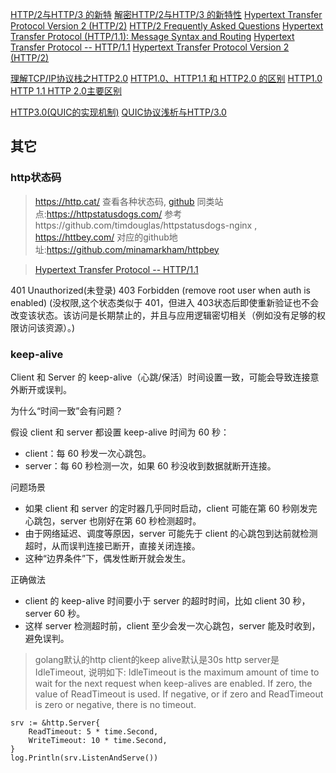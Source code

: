 [HTTP/2与HTTP/3 的新特](https://www.toutiao.com/a6759344542853366279/)
[解密HTTP/2与HTTP/3 的新特性](https://juejin.im/post/5d9abde7e51d4578110dc77f)
[Hypertext Transfer Protocol Version 2 (HTTP/2)](http://http2.github.io/http2-spec/#FrameHeader)
[HTTP/2 Frequently Asked Questions](https://http2.github.io/faq/)
[Hypertext Transfer Protocol (HTTP/1.1): Message Syntax and Routing](https://httpwg.org/specs/rfc7230.html)
[Hypertext Transfer Protocol -- HTTP/1.1](https://datatracker.ietf.org/doc/html/rfc2616)
[Hypertext Transfer Protocol Version 2 (HTTP/2)](https://httpwg.org/specs/rfc7540.html)

[理解TCP/IP协议栈之HTTP2.0](https://www.cnblogs.com/backnullptr/p/12186265.html)
[HTTP1.0、HTTP1.1 和 HTTP2.0 的区别](https://www.cnblogs.com/heluan/p/8620312.html)
[HTTP1.0 HTTP 1.1 HTTP 2.0主要区别](https://blog.csdn.net/linsongbin1/article/details/54980801)

[HTTP3.0(QUIC的实现机制)](https://www.cnblogs.com/chenjinxinlove/p/10104854.html)
[QUIC协议浅析与HTTP/3.0](https://www.jianshu.com/p/bb3eeb36b479)

## 其它

### http状态码
> https://http.cat/ 查看各种状态码, [github](https://github.com/httpcats/http.cat)
> 同类站点:https://httpstatusdogs.com/ 参考https://github.com/timdouglas/httpstatusdogs-nginx , https://httbey.com/ 对应的github地址:https://github.com/minamarkham/httpbey

> [Hypertext Transfer Protocol -- HTTP/1.1](https://datatracker.ietf.org/doc/html/rfc2616#page-57)


401 Unauthorized(未登录)
403 Forbidden (remove root user when auth is enabled) (没权限,这个状态类似于 401，但进入 403状态后即使重新验证也不会改变该状态。该访问是长期禁止的，并且与应用逻辑密切相关（例如没有足够的权限访问该资源）。)


### keep-alive
Client 和 Server 的 keep-alive（心跳/保活）时间设置一致，可能会导致连接意外断开或误判。

为什么“时间一致”会有问题？

假设 client 和 server 都设置 keep-alive 时间为 60 秒：
- client：每 60 秒发一次心跳包。
- server：每 60 秒检测一次，如果 60 秒没收到数据就断开连接。

问题场景

- 如果 client 和 server 的定时器几乎同时启动，client 可能在第 60 秒刚发完心跳包，server 也刚好在第 60 秒检测超时。
- 由于网络延迟、调度等原因，server 可能先于 client 的心跳包到达前就检测超时，从而误判连接已断开，直接关闭连接。
- 这种“边界条件”下，偶发性断开就会发生。

正确做法
- client 的 keep-alive 时间要小于 server 的超时时间，比如 client 30 秒，server 60 秒。
- 这样 server 检测超时前，client 至少会发一次心跳包，server 能及时收到，避免误判。

> golang默认的http client的keep alive默认是30s
> http server是IdleTimeout, 说明如下:
> IdleTimeout is the maximum amount of time to wait for the next request when keep-alives are enabled. 
If zero, the value of ReadTimeout is used. If negative, or if zero and ReadTimeout is zero or negative, there is no timeout.
```
srv := &http.Server{  
    ReadTimeout: 5 * time.Second,
    WriteTimeout: 10 * time.Second,
}
log.Println(srv.ListenAndServe())
```
